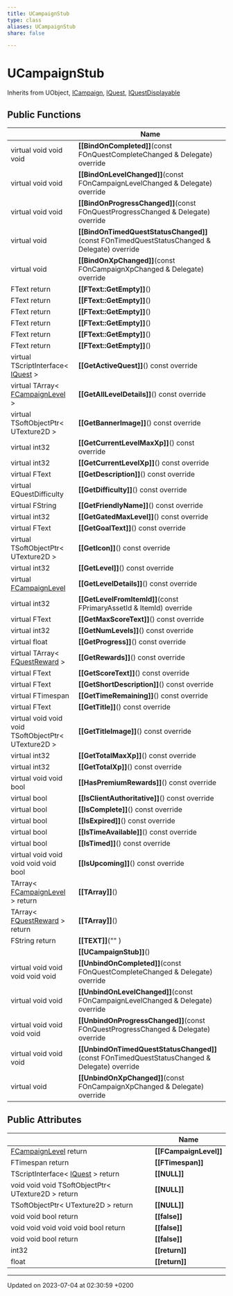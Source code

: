 ```yaml
---
title: UCampaignStub
type: class
aliases: UCampaignStub
share: false

---
```


# UCampaignStub





Inherits from UObject, [ICampaign](/docs/SDK/Source/Classes/classICampaign.md), [IQuest](/docs/SDK/Source/Classes/classIQuest.md), [IQuestDisplayable](/docs/SDK/Source/Classes/classIQuestDisplayable.md)

## Public Functions

|                | Name           |
| -------------- | -------------- |
| virtual void void void | **[[BindOnCompleted]]**(const FOnQuestCompleteChanged & Delegate) override |
| virtual void void | **[[BindOnLevelChanged]]**(const FOnCampaignLevelChanged & Delegate) override |
| virtual void void | **[[BindOnProgressChanged]]**(const FOnQuestProgressChanged & Delegate) override |
| virtual void | **[[BindOnTimedQuestStatusChanged]]**(const FOnTimedQuestStatusChanged & Delegate) override |
| virtual void | **[[BindOnXpChanged]]**(const FOnCampaignXpChanged & Delegate) override |
| FText return | **[[FText::GetEmpty]]**() |
| FText return | **[[FText::GetEmpty]]**() |
| FText return | **[[FText::GetEmpty]]**() |
| FText return | **[[FText::GetEmpty]]**() |
| FText return | **[[FText::GetEmpty]]**() |
| FText return | **[[FText::GetEmpty]]**() |
| virtual TScriptInterface< [IQuest](/docs/SDK/Source/Classes/classIQuest.md) > | **[[GetActiveQuest]]**() const override |
| virtual TArray< [FCampaignLevel](/docs/SDK/Source/Classes/structFCampaignLevel.md) > | **[[GetAllLevelDetails]]**() const override |
| virtual TSoftObjectPtr< UTexture2D > | **[[GetBannerImage]]**() const override |
| virtual int32 | **[[GetCurrentLevelMaxXp]]**() const override |
| virtual int32 | **[[GetCurrentLevelXp]]**() const override |
| virtual FText | **[[GetDescription]]**() const override |
| virtual EQuestDifficulty | **[[GetDifficulty]]**() const override |
| virtual FString | **[[GetFriendlyName]]**() const override |
| virtual int32 | **[[GetGatedMaxLevel]]**() const override |
| virtual FText | **[[GetGoalText]]**() const override |
| virtual TSoftObjectPtr< UTexture2D > | **[[GetIcon]]**() const override |
| virtual int32 | **[[GetLevel]]**() const override |
| virtual [FCampaignLevel](/docs/SDK/Source/Classes/structFCampaignLevel.md) | **[[GetLevelDetails]]**() const override |
| virtual int32 | **[[GetLevelFromItemId]]**(const FPrimaryAssetId & ItemId) override |
| virtual FText | **[[GetMaxScoreText]]**() const override |
| virtual int32 | **[[GetNumLevels]]**() const override |
| virtual float | **[[GetProgress]]**() const override |
| virtual TArray< [FQuestReward](/docs/SDK/Source/Classes/structFQuestReward.md) > | **[[GetRewards]]**() const override |
| virtual FText | **[[GetScoreText]]**() const override |
| virtual FText | **[[GetShortDescription]]**() const override |
| virtual FTimespan | **[[GetTimeRemaining]]**() const override |
| virtual FText | **[[GetTitle]]**() const override |
| virtual void void void TSoftObjectPtr< UTexture2D > | **[[GetTitleImage]]**() const override |
| virtual int32 | **[[GetTotalMaxXp]]**() const override |
| virtual int32 | **[[GetTotalXp]]**() const override |
| virtual void void bool | **[[HasPremiumRewards]]**() const override |
| virtual bool | **[[IsClientAuthoritative]]**() const override |
| virtual bool | **[[IsComplete]]**() const override |
| virtual bool | **[[IsExpired]]**() const override |
| virtual bool | **[[IsTimeAvailable]]**() const override |
| virtual bool | **[[IsTimed]]**() const override |
| virtual void void void void void bool | **[[IsUpcoming]]**() const override |
| TArray< [FCampaignLevel](/docs/SDK/Source/Classes/structFCampaignLevel.md) > return | **[[TArray]]**() |
| TArray< [FQuestReward](/docs/SDK/Source/Classes/structFQuestReward.md) > return | **[[TArray]]**() |
| FString return | **[[TEXT]]**("" ) |
| | **[[UCampaignStub]]**() |
| virtual void void void void void | **[[UnbindOnCompleted]]**(const FOnQuestCompleteChanged & Delegate) override |
| virtual void void | **[[UnbindOnLevelChanged]]**(const FOnCampaignLevelChanged & Delegate) override |
| virtual void void void void | **[[UnbindOnProgressChanged]]**(const FOnQuestProgressChanged & Delegate) override |
| virtual void void void | **[[UnbindOnTimedQuestStatusChanged]]**(const FOnTimedQuestStatusChanged & Delegate) override |
| virtual void | **[[UnbindOnXpChanged]]**(const FOnCampaignXpChanged & Delegate) override |

## Public Attributes

|                | Name           |
| -------------- | -------------- |
| [FCampaignLevel](/docs/SDK/Source/Classes/structFCampaignLevel.md) return | **[[FCampaignLevel]]**  |
| FTimespan return | **[[FTimespan]]**  |
| TScriptInterface< [IQuest](/docs/SDK/Source/Classes/classIQuest.md) > return | **[[NULL]]**  |
| void void void TSoftObjectPtr< UTexture2D > return | **[[NULL]]**  |
| TSoftObjectPtr< UTexture2D > return | **[[NULL]]**  |
| void void bool return | **[[false]]**  |
| void void void void void bool return | **[[false]]**  |
| void void bool return | **[[false]]**  |
| int32 | **[[return]]**  |
| float | **[[return]]**  |

-------------------------------

Updated on 2023-07-04 at 02:30:59 +0200